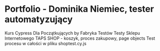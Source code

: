 # Portfolio - Dominika Niemiec, tester automatyzujący
Kurs Cypress Dla Początkujących by Fabryka Testów
Testy Sklepu Internetowego TAPS SHOP - koszyk, proces zakupowy, page objects
Test procesu w całości w pliku shoptest.cy.js